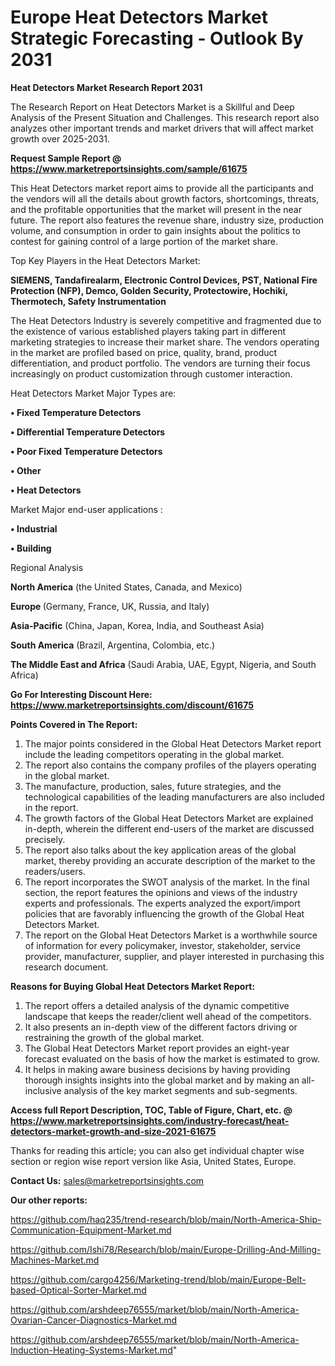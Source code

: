 # Europe Heat Detectors Market Strategic Forecasting - Outlook By 2031

<strong>Heat Detectors Market Research Report 2031</strong>

The Research Report on Heat Detectors Market is a Skillful and Deep Analysis of the Present Situation and Challenges. This research report also analyzes other important trends and market drivers that will affect market growth over 2025-2031.

<strong>Request Sample Report @ <a href=https://www.marketreportsinsights.com/sample/61675>https://www.marketreportsinsights.com/sample/61675</a></strong>

This Heat Detectors market report aims to provide all the participants and the vendors will all the details about growth factors, shortcomings, threats, and the profitable opportunities that the market will present in the near future. The report also features the revenue share, industry size, production volume, and consumption in order to gain insights about the politics to contest for gaining control of a large portion of the market share.

Top Key Players in the Heat Detectors Market:

<strong>SIEMENS, Tandafirealarm, Electronic Control Devices, PST, National Fire Protection (NFP), Demco, Golden Security, Protectowire, Hochiki, Thermotech, Safety Instrumentation</strong>

The Heat Detectors Industry is severely competitive and fragmented due to the existence of various established players taking part in different marketing strategies to increase their market share. The vendors operating in the market are profiled based on price, quality, brand, product differentiation, and product portfolio. The vendors are turning their focus increasingly on product customization through customer interaction.

Heat Detectors Market Major Types are:

<strong>• Fixed Temperature Detectors

• Differential Temperature Detectors

• Poor Fixed Temperature Detectors

• Other

• Heat Detectors</strong>

Market Major end-user applications :

<strong>• Industrial

• Building</strong>

Regional Analysis

</u><strong><b>North America</b></strong> (the United States, Canada, and Mexico)

<strong><b>Europe </b></strong>(Germany, France, UK, Russia, and Italy)

<strong><b>Asia-Pacific</b></strong> (China, Japan, Korea, India, and Southeast Asia)

<strong><b>South America</b></strong> (Brazil, Argentina, Colombia, etc.)

<strong><b>The Middle East and Africa</b></strong> (Saudi Arabia, UAE, Egypt, Nigeria, and South Africa)

<strong>Go For Interesting Discount Here: <a href=https://www.marketreportsinsights.com/discount/61675>https://www.marketreportsinsights.com/discount/61675</a></strong>

<strong>Points Covered in The Report:</strong>
<ol>
  <li>The major points considered in the Global Heat Detectors Market report include the leading competitors operating in the global market.</li>
  <li>The report also contains the company profiles of the players operating in the global market.</li>
  <li>The manufacture, production, sales, future strategies, and the technological capabilities of the leading manufacturers are also included in the report.</li>
  <li>The growth factors of the Global Heat Detectors Market are explained in-depth, wherein the different end-users of the market are discussed precisely.</li>
  <li>The report also talks about the key application areas of the global market, thereby providing an accurate description of the market to the readers/users.</li>
  <li>The report incorporates the SWOT analysis of the market. In the final section, the report features the opinions and views of the industry experts and professionals. The experts analyzed the export/import policies that are favorably influencing the growth of the Global Heat Detectors Market.</li>
  <li>The report on the Global Heat Detectors Market is a worthwhile source of information for every policymaker, investor, stakeholder, service provider, manufacturer, supplier, and player interested in purchasing this research document.</li>
</ol>
<strong>Reasons for Buying Global Heat Detectors Market Report:</strong>

<ol>
  <li>The report offers a detailed analysis of the dynamic competitive landscape that keeps the reader/client well ahead of the competitors.</li>
  <li>It also presents an in-depth view of the different factors driving or restraining the growth of the global market.</li>
  <li>The Global Heat Detectors Market report provides an eight-year forecast evaluated on the basis of how the market is estimated to grow.</li>
  <li>It helps in making aware business decisions by having providing thorough insights insights into the global market and by making an all-inclusive analysis of the key market segments and sub-segments.</li>
</ol>
<strong>Access full Report Description, TOC, Table of Figure, Chart, etc. @ <a href=https://www.marketreportsinsights.com/industry-forecast/heat-detectors-market-growth-and-size-2021-61675>https://www.marketreportsinsights.com/industry-forecast/heat-detectors-market-growth-and-size-2021-61675</a></strong>


Thanks for reading this article; you can also get individual chapter wise section or region wise report version like Asia, United States, Europe.

<strong>Contact Us:</strong>
sales@marketreportsinsights.com

<strong>Our other reports:</strong>

<a href=https://github.com/haq235/trend-research/blob/main/North-America-Ship-Communication-Equipment-Market.md>https://github.com/haq235/trend-research/blob/main/North-America-Ship-Communication-Equipment-Market.md</a>

<a href=https://github.com/Ishi78/Research/blob/main/Europe-Drilling-And-Milling-Machines-Market.md>https://github.com/Ishi78/Research/blob/main/Europe-Drilling-And-Milling-Machines-Market.md</a>

<a href=https://github.com/cargo4256/Marketing-trend/blob/main/Europe-Belt-based-Optical-Sorter-Market.md>https://github.com/cargo4256/Marketing-trend/blob/main/Europe-Belt-based-Optical-Sorter-Market.md</a>

<a href=https://github.com/arshdeep76555/market/blob/main/North-America-Ovarian-Cancer-Diagnostics-Market.md>https://github.com/arshdeep76555/market/blob/main/North-America-Ovarian-Cancer-Diagnostics-Market.md</a>

<a href=https://github.com/arshdeep76555/market/blob/main/North-America-Induction-Heating-Systems-Market.md>https://github.com/arshdeep76555/market/blob/main/North-America-Induction-Heating-Systems-Market.md</a>"
